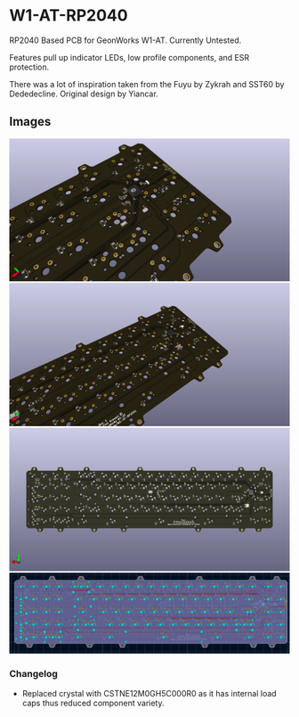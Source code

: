 # W1-AT-RP2040
RP2040 Based PCB for GeonWorks W1-AT. Currently Untested.

Features pull up indicator LEDs, low profile components, and ESR protection. 

There was a lot of inspiration taken from the Fuyu by Zykrah and SST60 by Dededecline. 
Original design by Yiancar.
## Images
![Alt text](https://github.com/FinnKrass/W1-AT-RP2040/blob/main/img/a1.png)
![Alt text](https://github.com/FinnKrass/W1-AT-RP2040/blob/main/img/d.png)
![Alt text](https://github.com/FinnKrass/W1-AT-RP2040/blob/main/img/e.png)
![Alt text](https://github.com/FinnKrass/W1-AT-RP2040/blob/main/img/f.PNG)


### Changelog 
- Replaced crystal with CSTNE12M0GH5C000R0 as it has internal load caps thus reduced component variety.
